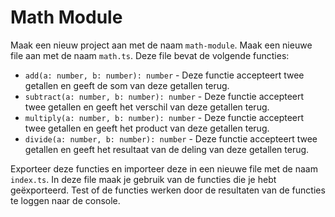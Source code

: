 # Math Module

Maak een nieuw project aan met de naam `math-module`. Maak een nieuwe file aan met de naam `math.ts`.  Deze file bevat de volgende functies:

* `add(a: number, b: number): number` - Deze functie accepteert twee getallen en geeft de som van deze getallen terug.
* `subtract(a: number, b: number): number` - Deze functie accepteert twee getallen en geeft het verschil van deze getallen terug.
* `multiply(a: number, b: number): number` - Deze functie accepteert twee getallen en geeft het product van deze getallen terug.
* `divide(a: number, b: number): number` - Deze functie accepteert twee getallen en geeft het resultaat van de deling van deze getallen terug.

Exporteer deze functies en importeer deze in een nieuwe file met de naam `index.ts`. In deze file maak je gebruik van de functies die je hebt geëxporteerd. Test of de functies werken door de resultaten van de functies te loggen naar de console.
